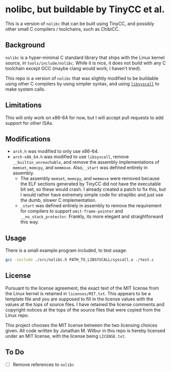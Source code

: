 # nolibc, but buildable by TinyCC et al.

This is a version of `nolibc` that can be built using TinyCC, and possibly
other small C compilers / toolchains, such as ChibiCC.

## Background

`nolibc` is a hyper-minimal C standard library that ships with the Linux
kernel source, in `tools/include/nolibc`. While it is nice, it does not build
with any C toolchain except GCC (maybe clang would work; I haven't tried).

This repo is a version of `nolibc` that was slightly modified to be buildable
using other C compilers by using simpler syntax, and using
[`libsyscall`](https://github.com/JonathanWilbur/libsyscall) to make system
calls.

## Limitations

This will only work on x86-64 for now, but I will accept pull requests to add
support for other ISAs.

## Modifications

- `arch.h` was modified to only use x86-64.
- `arch-x86_64.h` was modified to use `libsyscall`, remove
  `__builtin_unreachable`, and remove the assembly implementations of `memset`,
  `memcpy`, and `memmove`. Also, `_start` was defined entirely in assembly.
  - The assembly `memset`, `memcpy`, and `memmove` were removed because the
    ELF sections generated by TinyCC did not have the executable bit set, so
    these would crash. I already created a patch to fix this, but I would rather
    have extremely simple code for straplibc and just use the dumb, slower C
    implementation.
  - `_start` was defined entirely in assembly to remove the requirement for
    compilers to support `omit-frame-pointer` and `__no_stack_protector`.
    Frankly, its more elegant and straightforward this way.

## Usage

There is a small example program included, to test usage:

```bash
gcc -include ./src/nolibc.h PATH_TO_LIBSYSCALL/syscall.o ./test.c
```

## License

Pursuant to the license agreement, the exact text of the MIT license from the
Linux kernel is retained in `licenses/MIT.txt`. This appears to be a template
file and you are supposed to fill in the license values with the values at the
tops of source files. I have retained the license comments and copyright
notices at the tops of the source files that were copied from the Linux repo.

This project chooses the MIT license between the two licensing choices given.
All code written by Jonathan M. Wilbur in this repo is hereby licensed under
an MIT license, with the license being `LICENSE.txt`.

## To Do

- [ ] Remove references to `nolibc`
